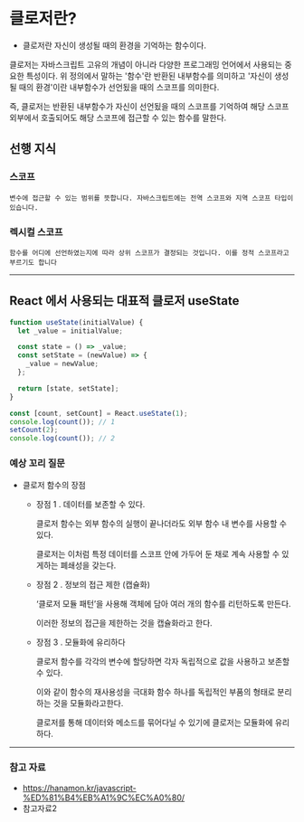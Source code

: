 # 클로저란?

* 클로저란 자신이 생성될 때의 환경을 기억하는 함수이다.


클로저는 자바스크립트 고유의 개념이 아니라 다양한 프로그래밍 언어에서 사용되는 중요한 특성이다. 위 정의에서 말하는 '함수'란 반환된 내부함수를 의미하고 '자신이 생성될 때의 환경'이란 내부함수가 선언됬을 때의 스코프를 의미한다. 

즉, 클로저는 반환된 내부함수가 자신이 선언됬을 때의 스코프를 기억하여 해당 스코프 외부에서 호출되어도 해당 스코프에 접근할 수 있는 함수를 말한다.
<br/>

## 선행 지식
### 스코프
    변수에 접근할 수 있는 범위를 뜻합니다. 자바스크립트에는 전역 스코프와 지역 스코프 타입이 있습니다.
### 렉시컬 스코프
    함수를 어디에 선언하였는지에 따라 상위 스코프가 결정되는 것입니다. 이를 정적 스코프라고 부르기도 합니다
---

## React 에서 사용되는 대표적 클로저 useState

```js
function useState(initialValue) {
  let _value = initialValue;

  const state = () => _value;
  const setState = (newValue) => {
    _value = newValue;
  };

  return [state, setState];
}

const [count, setCount] = React.useState(1);
console.log(count()); // 1
setCount(2);
console.log(count()); // 2
```


### 예상 꼬리 질문
* 클로저 함수의 장점
    * 장점 1 . 데이터를 보존할 수 있다.

        클로저 함수는 외부 함수의 실행이 끝나더라도 외부 함수 내 변수를 사용할 수 있다.

        클로저는 이처럼 특정 데이터를 스코프 안에 가두어 둔 채로 계속 사용할 수 있게하는 폐쇄성을 갖는다.
    * 장점 2 . 정보의 접근 제한 (캡슐화)

        ‘클로저 모듈 패턴’을 사용해 객체에 담아 여러 개의 함수를 리턴하도록 만든다.

        이러한 정보의 접근을 제한하는 것을 캡슐화라고 한다.

    * 장점 3 . 모듈화에 유리하다
    
        클로저 함수를 각각의 변수에 할당하면 각자 독립적으로 값을 사용하고 보존할 수 있다.

        이와 같이 함수의 재사용성을 극대화 함수 하나를 독립적인 부품의 형태로 분리하는 것을 모듈화라고한다.

        클로저를 통해 데이터와 메소드를 묶어다닐 수 있기에 클로저는 모듈화에 유리하다.
---

### 참고 자료
* https://hanamon.kr/javascript-%ED%81%B4%EB%A1%9C%EC%A0%80/
* 참고자료2

